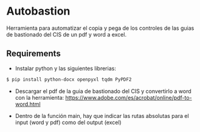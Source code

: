 # Autobastion

Herramienta para automatizar el copia y pega de los controles de las guias de bastionado del CIS de un pdf y word a excel.

## Requirements

- Instalar python y las siguientes librerias:

```bash
$ pip install python-docx openpyxl tqdm PyPDF2
```
- Descargar el pdf de la guia de bastionado del CIS y convertirlo a word con la herramienta: https://www.adobe.com/es/acrobat/online/pdf-to-word.html

- Dentro de la función main, hay que indicar las rutas absolutas para el input (word y pdf) como del output (excel)